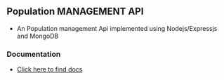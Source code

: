 ## Population MANAGEMENT API
- An Population management Api implemented using Nodejs/Expressjs and MongoDB

### Documentation
  - [Click here to find docs](https://population-api-server.herokuapp.com/api/v1/docs)